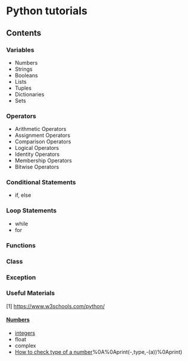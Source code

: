 # Python tutorials

## Contents 


### Variables 
- Numbers 
- Strings 
- Booleans 
- Lists 
- Tuples 
- Dictionaries 
- Sets 

### Operators 
- Arithmetic Operators
- Assignment Operators 
- Comparison Operators 
- Logical Operators 
- Identity Operators 
- Membership Operators 
- Bitwise Operators

### Conditional Statements 
- if, else

### Loop Statements 
- while 
- for 

### Functions 

### Class

### Exception

### Useful Materials 
[1] https://www.w3schools.com/python/


#### [Numbers](https://www.w3schools.com/python/python_numbers.asp) 
- [integers](url) 
- float
- complex
- [How to check type of a number](https://www.w3schools.com/python/python_numbers.asp#:~:text=c)%0A%0Aprint(-,type,-(a))%0Aprint)


